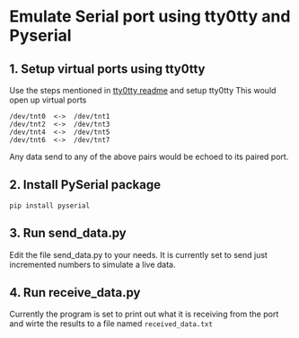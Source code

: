 # Emulate Serial port using tty0tty and Pyserial

## 1. Setup virtual ports using tty0tty

Use the steps mentioned in [tty0tty readme](https://github.com/lcgamboa/tty0tty) and setup tty0tty
This would open up virtual ports

```
/dev/tnt0  <->  /dev/tnt1
/dev/tnt2  <->  /dev/tnt3
/dev/tnt4  <->  /dev/tnt5
/dev/tnt6  <->  /dev/tnt7
```

Any data send to any of the above pairs would be echoed to its paired port.

## 2. Install PySerial package

`pip install pyserial`

## 3. Run send_data.py

Edit the file send_data.py to your needs. It is currently set to send just incremented numbers to simulate a live data.

## 4. Run receive_data.py

Currently the program is set to print out what it is receiving from the port and wirte the results to a file named `received_data.txt`
